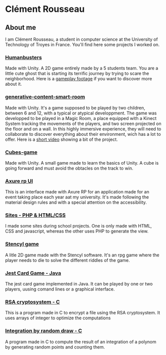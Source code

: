 # Clément Rousseau


## About me

I am Clément Rousseau, a student in computer science at the University of Technology of Troyes in France. You'll find here some projects I worked on.

### [Humanbusters](https://github.com/Yunrayz/Humanbusters)

Made with Unity. A 2D game entirely made by a 5 students team. You are a little cute ghost that is starting its terrific journey by trying to scare the neighborhood. Here is a [gameplay footage](https://youtu.be/4UKzsBFSgks) if you want to discover more about it.

### [generative-content-smart-room](https://github.com/Yunrayz/generative-content-smart-room)

Made with Unity. It's a game supposed to be played by two children, between 6 and 12, with a typical or atypical developpment. The game was developped to be played in a Magic Room, a place equipped with a Kinect System tracking the movements of the players, and two screen projected on the floor and on a wall. In this highly immersive experience, they will need to collaborate to discover everything about their environment, wich has a lot to offer. Here is a [short video](https://youtu.be/afiMRngNa0w) showing a bit of the project.

### [Cubes-game](https://github.com/Yunrayz/Cubes-game)

Made with Unity. A small game made to learn the basics of Unity. A cube is going forward and must avoid the obtacles on the track to win.


### [Axure rp UI](https://github.com/Yunrayz/Axure-rp-UI)

This is an interface made with Axure RP for an application made for an event taking place each year aat my university. It's made following the material design rules and with a special attention on the accessibility.


### [Sites - PHP](https://github.com/Yunrayz/site-php)[ & HTML/CSS](https://github.com/Yunrayz/site-html-and-css)

I made some sites during school projects. One is only made with HTML, CSS and javascript, whereas the other uses PHP to generate the view.

### [Stencyl game](https://github.com/Yunrayz/stencyl-game)

A litle 2D game made with the Stencyl software. It's an rpg game where the player needs to die to solve the different riddles of the game.

### [Jest Card Game - Java](https://github.com/Yunrayz/jest-card-game-java)

The jest card game implemented in Java. It can be played by one or two players, uusing comand lines or a graphical interface.

### [RSA cryptosystem - C](https://github.com/Yunrayz/rsa-cryptosystem-c)

This is a program made in C to encrypt a file using the RSA cryptosystem. It uses arrays of integer to optimize the computations

### [Integration by random draw - C](https://github.com/Yunrayz/integration-by-random-draw-c)

A program made in C to compute the result of an integration of a polynom by generating random points and counting them.
